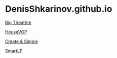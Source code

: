 # DenisShkarinov.github.io

[Big Theathre](https://denisshkarinov.github.io/BigTheathre/)

[HouseVOP](https://denisshkarinov.github.io/HouseVOP/)

[Create & Simple](https://denisshkarinov.github.io/CleanAndSimple/)

[SmartLP](https://denisshkarinov.github.io/SmartLP/)
